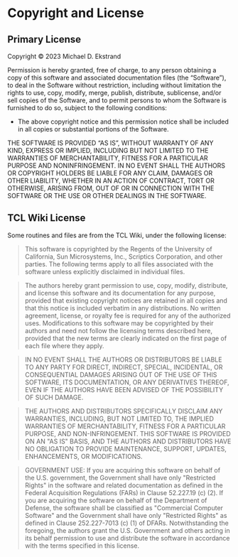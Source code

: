# Copyright and License

## Primary License

Copyright © 2023 Michael D. Ekstrand

Permission is hereby granted, free of charge, to any person obtaining a copy of
this software and associated documentation files (the “Software”), to deal in
the Software without restriction, including without limitation the rights to
use, copy, modify, merge, publish, distribute, sublicense, and/or sell copies of
the Software, and to permit persons to whom the Software is furnished to do so,
subject to the following conditions:

- The above copyright notice and this permission notice shall be included in all
  copies or substantial portions of the Software.

THE SOFTWARE IS PROVIDED “AS IS”, WITHOUT WARRANTY OF ANY KIND, EXPRESS OR
IMPLIED, INCLUDING BUT NOT LIMITED TO THE WARRANTIES OF MERCHANTABILITY, FITNESS
FOR A PARTICULAR PURPOSE AND NONINFRINGEMENT. IN NO EVENT SHALL THE AUTHORS OR
COPYRIGHT HOLDERS BE LIABLE FOR ANY CLAIM, DAMAGES OR OTHER LIABILITY, WHETHER
IN AN ACTION OF CONTRACT, TORT OR OTHERWISE, ARISING FROM, OUT OF OR IN
CONNECTION WITH THE SOFTWARE OR THE USE OR OTHER DEALINGS IN THE SOFTWARE.

## TCL Wiki License

Some routines and files are from the TCL Wiki, under the following license:

> This software is copyrighted by the Regents of the University of California,
> Sun Microsystems, Inc., Scriptics Corporation, and other parties. The
> following terms apply to all files associated with the software unless
> explicitly disclaimed in individual files.

> The authors hereby grant permission to use, copy, modify, distribute, and
> license this software and its documentation for any purpose, provided that
> existing copyright notices are retained in all copies and that this notice is
> included verbatim in any distributions. No written agreement, license, or
> royalty fee is required for any of the authorized uses. Modifications to this
> software may be copyrighted by their authors and need not follow the licensing
> terms described here, provided that the new terms are clearly indicated on the
> first page of each file where they apply.

> IN NO EVENT SHALL THE AUTHORS OR DISTRIBUTORS BE LIABLE TO ANY PARTY FOR
> DIRECT, INDIRECT, SPECIAL, INCIDENTAL, OR CONSEQUENTIAL DAMAGES ARISING OUT OF
> THE USE OF THIS SOFTWARE, ITS DOCUMENTATION, OR ANY DERIVATIVES THEREOF, EVEN
> IF THE AUTHORS HAVE BEEN ADVISED OF THE POSSIBILITY OF SUCH DAMAGE.

> THE AUTHORS AND DISTRIBUTORS SPECIFICALLY DISCLAIM ANY WARRANTIES, INCLUDING,
> BUT NOT LIMITED TO, THE IMPLIED WARRANTIES OF MERCHANTABILITY, FITNESS FOR A
> PARTICULAR PURPOSE, AND NON-INFRINGEMENT. THIS SOFTWARE IS PROVIDED ON AN "AS
> IS" BASIS, AND THE AUTHORS AND DISTRIBUTORS HAVE NO OBLIGATION TO PROVIDE
> MAINTENANCE, SUPPORT, UPDATES, ENHANCEMENTS, OR MODIFICATIONS.

> GOVERNMENT USE: If you are acquiring this software on behalf of the U.S.
> government, the Government shall have only "Restricted Rights" in the software
> and related documentation as defined in the Federal Acquisition Regulations
> (FARs) in Clause 52.227.19 (c) (2). If you are acquiring the software on
> behalf of the Department of Defense, the software shall be classified as
> "Commercial Computer Software" and the Government shall have only "Restricted
> Rights" as defined in Clause 252.227-7013 (c) (1) of DFARs. Notwithstanding
> the foregoing, the authors grant the U.S. Government and others acting in its
> behalf permission to use and distribute the software in accordance with the
> terms specified in this license. 
